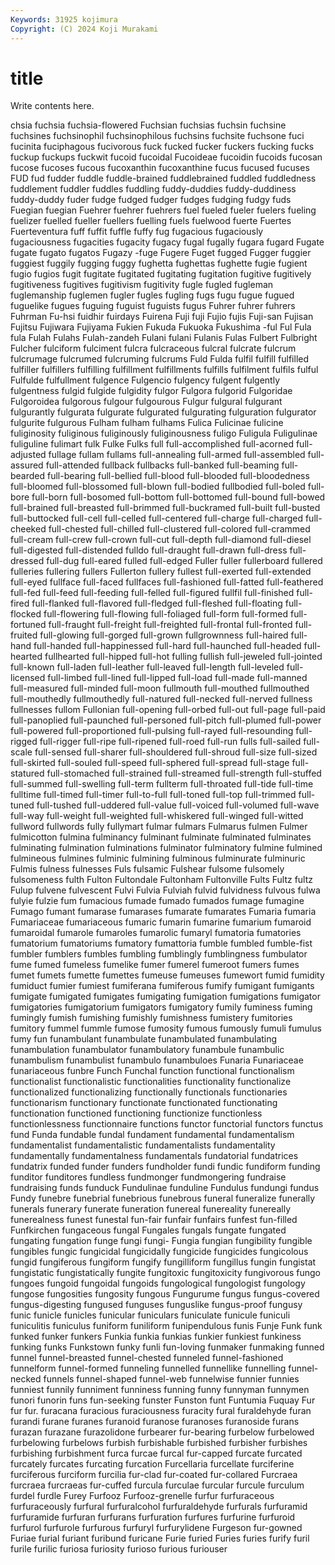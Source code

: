 ```yaml
---
Keywords: 31925 kojimura
Copyright: (C) 2024 Koji Murakami
---
```


# title

Write contents here.



chsia fuchsia fuchsia-flowered Fuchsian fuchsias fuchsin fuchsine
fuchsines fuchsinophil fuchsinophilous fuchsins fuchsite fuchsone fuci fucinita fuciphagous fucivorous
fuck fucked fucker fuckers fucking fucks fuckup fuckups fuckwit fucoid
fucoidal Fucoideae fucoidin fucoids fucosan fucose fucoses fucous fucoxanthin fucoxanthine
fucus fucused fucuses FUD fud fudder fuddle fuddle-brained fuddlebrained fuddled
fuddledness fuddlement fuddler fuddles fuddling fuddy-duddies fuddy-duddiness fuddy-duddy fuder fudge
fudged fudger fudges fudging fudgy fuds Fuegian fuegian Fuehrer fuehrer
fuehrers fuel fueled fueler fuelers fueling fuelizer fuelled fueller fuellers
fuelling fuels fuelwood fuerte Fuertes Fuerteventura fuff fuffit fuffle fuffy
fug fugacious fugaciously fugaciousness fugacities fugacity fugacy fugal fugally fugara
fugard Fugate fugate fugato fugatos Fugazy -fuge Fugere Fuget fugged
Fugger fuggier fuggiest fuggily fugging fuggy fughetta fughettas fughette fugie
fugient fugio fugios fugit fugitate fugitated fugitating fugitation fugitive fugitively
fugitiveness fugitives fugitivism fugitivity fugle fugled fugleman fuglemanship fuglemen fugler
fugles fugling fugs fugu fugue fugued fuguelike fugues fuguing fuguist
fuguists fugus Fuhrer fuhrer fuhrers Fuhrman Fu-hsi fuidhir fuirdays Fuirena
Fuji fuji Fujio fujis Fuji-san Fujisan Fujitsu Fujiwara Fujiyama Fukien
Fukuda Fukuoka Fukushima -ful Ful Fula fula Fulah Fulahs Fulah-zandeh
Fulani fulani Fulanis Fulas Fulbert Fulbright Fulcher fulciform fulciment fulcra
fulcraceous fulcral fulcrate fulcrum fulcrumage fulcrumed fulcruming fulcrums Fuld Fulda
fulfil fulfill fulfilled fulfiller fulfillers fulfilling fulfillment fulfillments fulfills fulfilment
fulfils fulful Fulfulde fulfullment fulgence Fulgencio fulgency fulgent fulgently fulgentness
fulgid fulgide fulgidity fulgor Fulgora fulgorid Fulgoridae Fulgoroidea fulgorous fulgour
fulgourous Fulgur fulgural fulgurant fulgurantly fulgurata fulgurate fulgurated fulgurating fulguration
fulgurator fulgurite fulgurous Fulham fulham fulhams Fulica Fulicinae fulicine fuliginosity
fuliginous fuliginously fuliginousness fuligo Fuligula Fuligulinae fuliguline fulimart fulk Fulke
Fulks full full-accomplished full-acorned full-adjusted fullage fullam fullams full-annealing full-armed
full-assembled full-assured full-attended fullback fullbacks full-banked full-beaming full-bearded full-bearing full-bellied
full-blood full-blooded full-bloodedness full-bloomed full-blossomed full-blown full-bodied fullbodied full-boled full-bore
full-born full-bosomed full-bottom full-bottomed full-bound full-bowed full-brained full-breasted full-brimmed full-buckramed
full-built full-busted full-buttocked full-cell full-celled full-centered full-charge full-charged full-cheeked full-chested
full-chilled full-clustered full-colored full-crammed full-cream full-crew full-crown full-cut full-depth full-diamond
full-diesel full-digested full-distended fulldo full-draught full-drawn full-dress full-dressed full-dug full-eared
fulled full-edged Fuller fuller fullerboard fullered fulleries fullering fullers Fullerton
fullery fullest full-exerted full-extended full-eyed fullface full-faced fullfaces full-fashioned full-fatted
full-feathered full-fed full-feed full-feeding full-felled full-figured fullfil full-finished full-fired full-flanked
full-flavored full-fledged full-fleshed full-floating full-flocked full-flowering full-flowing full-foliaged full-form full-formed
full-fortuned full-fraught full-freight full-freighted full-frontal full-fronted full-fruited full-glowing full-gorged full-grown
fullgrownness full-haired full-hand full-handed full-happinessed full-hard full-haunched full-headed full-hearted fullhearted
full-hipped full-hot fulling fullish full-jeweled full-jointed full-known full-laden full-leather full-leaved
full-length full-leveled full-licensed full-limbed full-lined full-lipped full-load full-made full-manned full-measured
full-minded full-moon fullmouth full-mouthed fullmouthed full-mouthedly fullmouthedly full-natured full-necked full-nerved
fullness fullnesses fullom Fullonian full-opening full-orbed full-out full-page full-paid full-panoplied
full-paunched full-personed full-pitch full-plumed full-power full-powered full-proportioned full-pulsing full-rayed full-resounding
full-rigged full-rigger full-ripe full-ripened full-roed full-run fulls full-sailed full-scale full-sensed
full-sharer full-shouldered full-shroud full-size full-sized full-skirted full-souled full-speed full-sphered full-spread
full-stage full-statured full-stomached full-strained full-streamed full-strength full-stuffed full-summed full-swelling full-term
fullterm full-throated full-tide full-time fulltime full-timed full-timer full-to-full full-toned full-top
full-trimmed full-tuned full-tushed full-uddered full-value full-voiced full-volumed full-wave full-way full-weight
full-weighted full-whiskered full-winged full-witted fullword fullwords fully fullymart fulmar fulmars
Fulmarus fulmen Fulmer fulmicotton fulmina fulminancy fulminant fulminate fulminated fulminates
fulminating fulmination fulminations fulminator fulminatory fulmine fulmined fulmineous fulmines fulminic
fulmining fulminous fulminurate fulminuric Fulmis fulness fulnesses Fuls fulsamic Fulshear
fulsome fulsomely fulsomeness fulth Fulton Fultondale Fultonham Fultonville Fults Fultz
fultz Fulup fulvene fulvescent Fulvi Fulvia Fulviah fulvid fulvidness fulvous
fulwa fulyie fulzie fum fumacious fumade fumado fumados fumage fumagine
Fumago fumant fumarase fumarases fumarate fumarates Fumaria fumaria Fumariaceae fumariaceous
fumaric fumarin fumarine fumarium fumaroid fumaroidal fumarole fumaroles fumarolic fumaryl
fumatoria fumatories fumatorium fumatoriums fumatory fumattoria fumble fumbled fumble-fist fumbler
fumblers fumbles fumbling fumblingly fumblingness fumbulator fume fumed fumeless fumelike
fumer fumerel fumeroot fumers fumes fumet fumets fumette fumettes fumeuse
fumeuses fumewort fumid fumidity fumiduct fumier fumiest fumiferana fumiferous fumify
fumigant fumigants fumigate fumigated fumigates fumigating fumigation fumigations fumigator fumigatories
fumigatorium fumigators fumigatory fumily fuminess fuming fumingly fumish fumishing fumishly
fumishness fumistery fumitories fumitory fummel fummle fumose fumosity fumous fumously
fumuli fumulus fumy fun funambulant funambulate funambulated funambulating funambulation funambulator
funambulatory funambule funambulic funambulism funambulist funambulo funambuloes Funaria Funariaceae funariaceous
funbre Funch Funchal function functional functionalism functionalist functionalistic functionalities functionality
functionalize functionalized functionalizing functionally functionals functionaries functionarism functionary functionate functionated
functionating functionation functioned functioning functionize functionless functionlessness functionnaire functions functor
functorial functors functus fund Funda fundable fundal fundament fundamental fundamentalism
fundamentalist fundamentalistic fundamentalists fundamentality fundamentally fundamentalness fundamentals fundatorial fundatrices fundatrix
funded funder funders fundholder fundi fundic fundiform funding funditor funditores
fundless fundmonger fundmongering fundraise fundraising funds funduck Fundulinae funduline Fundulus
fundungi fundus Fundy funebre funebrial funebrious funebrous funeral funeralize funerally
funerals funerary funerate funeration funereal funereality funereally funerealness funest funestal
fun-fair funfair funfairs funfest fun-filled Funfkirchen fungaceous fungal Fungales fungals
fungate fungated fungating fungation funge fungi fungi- Fungia fungian fungibility
fungible fungibles fungic fungicidal fungicidally fungicide fungicides fungicolous fungid fungiferous
fungiform fungify fungilliform fungillus fungin fungistat fungistatic fungistatically fungite fungitoxic
fungitoxicity fungivorous fungo fungoes fungoid fungoidal fungoids fungological fungologist fungology
fungose fungosities fungosity fungous Fungurume fungus fungus-covered fungus-digesting fungused funguses
funguslike fungus-proof fungusy funic funicle funicles funicular funiculars funiculate funicule
funiculi funiculitis funiculus funiform funiliform funipendulous funis Funje Funk funk
funked funker funkers Funkia funkia funkias funkier funkiest funkiness funking
funks Funkstown funky funli fun-loving funmaker funmaking funned funnel funnel-breasted
funnel-chested funneled funnel-fashioned funnelform funnel-formed funneling funnelled funnellike funnelling funnel-necked
funnels funnel-shaped funnel-web funnelwise funnier funnies funniest funnily funniment funniness
funning funny funnyman funnymen funori funorin funs fun-seeking funster Funston
funt Funtumia Fuquay Fur fur fur. furacana furacious furaciousness furacity
fural furaldehyde furan furandi furane furanes furanoid furanose furanoses furanoside
furans furazan furazane furazolidone furbearer fur-bearing furbelow furbelowed furbelowing furbelows
furbish furbishable furbished furbisher furbishes furbishing furbishment furca furcae furcal
fur-capped furcate furcated furcately furcates furcating furcation Furcellaria furcellate furciferine
furciferous furciform furcilia fur-clad fur-coated fur-collared Furcraea furcraea furcraeas fur-cuffed
furcula furculae furcular furcule furculum furdel furdle Furey Furfooz Furfooz-grenelle
furfur furfuraceous furfuraceously furfural furfuralcohol furfuraldehyde furfurals furfuramid furfuramide furfuran
furfurans furfuration furfures furfurine furfuroid furfurol furfurole furfurous furfuryl furfurylidene
Furgeson fur-gowned Furiae furial furiant furibund furicane Furie furied Furies
furies furify furil furile furilic furiosa furiosity furioso furious furiouser
